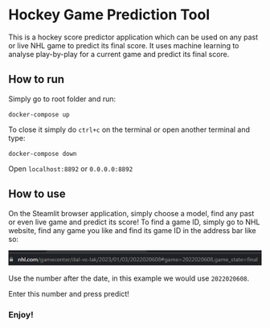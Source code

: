 # Hockey Game Prediction Tool

This is a hockey score predictor application which can be used on any past or live NHL game to predict its final score.
It uses machine learning to analyse play-by-play for a current game and predict its final score.

## How to run

Simply go to root folder and run:
```
docker-compose up
```

To close it simply do `ctrl+c` on the terminal or open another terminal and type:
```
docker-compose down
```
Open `localhost:8892` or `0.0.0.0:8892`

## How to use

On the Steamlit browser application, simply choose a model, find any past or even live game and predict its score!
To find a game ID, simply go to NHL website, find any game you like and find its game ID in the address bar like so:

![gameid from nhl website in adress bar](gameid.png)

Use the number after the date, in this example we would use `2022020608`.

Enter this number and press predict!

### Enjoy!

